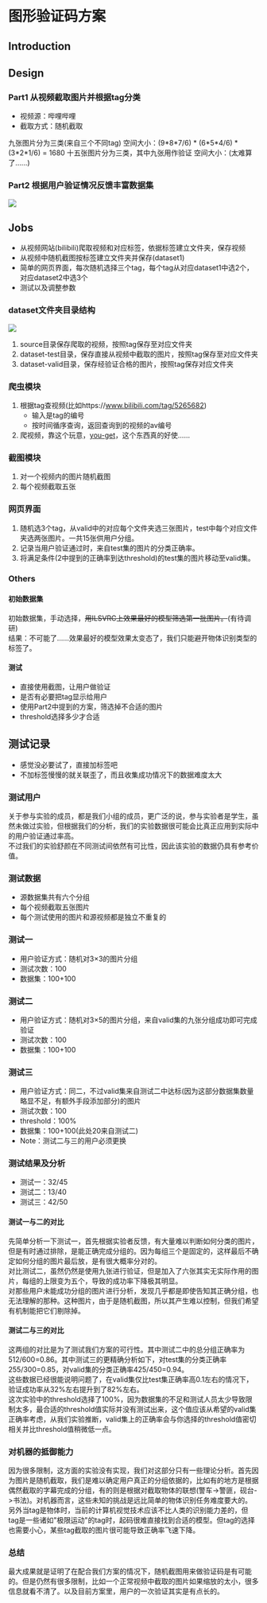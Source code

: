# 图形验证码方案

## Introduction

## Design
### Part1 从视频截取图片并根据tag分类
- 视频源：哔哩哔哩
- 截取方式：随机截取

九张图片分为三类(来自三个不同tag)
空间大小：(9\*8\*7/6) * (6\*5\*4/6) * (3\*2\*1/6) = 1680
十五张图片分为三类，其中九张用作验证
空间大小：(太难算了……)

### Part2 根据用户验证情况反馈丰富数据集

![](src/数据流图.png)

## Jobs
- 从视频网站(bilibili)爬取视频和对应标签，依据标签建立文件夹，保存视频
- 从视频中随机截图按标签建立文件夹并保存(dataset1)
- 简单的网页界面，每次随机选择三个tag，每个tag从对应dataset1中选2个，对应dataset2中选3个
- 测试以及调整参数

### dataset文件夹目录结构
![](src/directoryTree.png)
1. source目录保存爬取的视频，按照tag保存至对应文件夹
2. dataset-test目录，保存直接从视频中截取的图片，按照tag保存至对应文件夹
3. dataset-valid目录，保存经验证合格的图片，按照tag保存对应文件夹

### 爬虫模块
1. 根据tag查视频(比如https://www.bilibili.com/tag/5265682)
    - 输入是tag的编号
    - 按时间循序查询，返回查询到的视频的av编号
2. 爬视频，靠这个玩意，[you-get](https://github.com/soimort/you-get)，这个东西真的好使……

### 截图模块
1. 对一个视频内的图片随机截图
2. 每个视频截取五张

### 网页界面
1. 随机选3个tag，从valid中的对应每个文件夹选三张图片，test中每个对应文件夹选两张图片。一共15张供用户分组。
2. 记录当用户验证通过时，来自test集的图片的分类正确率。
3. 将满足条件(2中提到的正确率到达threshold)的test集的图片移动至valid集。

### Others
#### 初始数据集
初始数据集，手动选择，~~用ILSVRC上效果最好的模型筛选第一批图片。~~(有待调研) <br>
结果：不可能了……效果最好的模型效果太变态了，我们只能避开物体识别类型的标签了。

#### 测试
- 直接使用截图，让用户做验证
- 是否有必要把tag显示给用户
- 使用Part2中提到的方案，筛选掉不合适的图片
- threshold选择多少才合适

## 测试记录
- 感觉没必要试了，直接加标签吧
- 不加标签慢慢的就关联歪了，而且收集成功情况下的数据难度太大

### 测试用户
关于参与实验的成员，都是我们小组的成员，更广泛的说，参与实验者是学生，虽然未做过实验，但根据我们的分析，我们的实验数据很可能会比真正应用到实际中的用户验证通过率高。<br>
不过我们的实验舒颜在不同测试间依然有可比性，因此该实验的数据仍具有参考价值。

### 测试数据
- 源数据集共有六个分组
- 每个视频截取五张图片
- 每个测试使用的图片和源视频都是独立不重复的

### 测试一
- 用户验证方式：随机对3×3的图片分组
- 测试次数：100
- 数据集：100+100

### 测试二
- 用户验证方式：随机对3×5的图片分组，来自valid集的九张分组成功即可完成验证
- 测试次数：100
- 数据集：100+100

### 测试三
- 用户验证方式：同二，不过valid集来自测试二中达标(因为这部分数据集数量略显不足，有额外手段添加部分)的图片
- 测试次数：100
- threshold：100%
- 数据集：100+100(此处20来自测试二)
- Note：测试二与三的用户必须更换

### 测试结果及分析
- 测试一：32/45
- 测试二：13/40
- 测试三：42/50

#### 测试一与二的对比
先简单分析一下测试一，首先根据实验者反馈，有大量难以判断如何分类的图片，但是有时通过排除，是能正确完成分组的。因为每组三个是固定的，这样最后不确定如何分组的图片最后放，是有很大概率分对的。<br>
对比测试二，虽然仍然是使用九张进行验证，但是加入了六张其实无实际作用的图片，每组的上限变为五个，导致的成功率下降极其明显。<br>
对那些用户未能成功分组的图片进行分析，发现几乎都是即使告知其正确分组，也无法理解的那种。这种图片，由于是随机截图，所以其产生难以控制，但我们希望有机制能把它们剔除掉。

#### 测试二与三的对比
这两组的对比是为了测试我们方案的可行性。其中测试二中的总分组正确率为512/600=0.86。其中测试三的更精确分析如下，对test集的分类正确率255/300=0.85，对valid集的分类正确率425/450=0.94。<br>
这些数据已经很能说明问题了，在valid集仅比test集正确率高0.1左右的情况下，验证成功率从32%左右提升到了82%左右。<br>
这次实验中的threshold选择了100%，因为数据集的不足和测试人员太少导致限制太多，最合适的threshold值实际并没有测试出来，这个值应该从希望的valid集正确率考虑，从我们实验推断，valid集上的正确率会与你选择的threshold值密切相关并比threshold值稍微低一点。

### 对机器的抵御能力
因为很多限制，这方面的实验没有实现，我们对这部分只有一些理论分析。首先因为图片是随机截取，我们是难以确定用户真正的分组依据的，比如有的地方是根据偶然截取的字幕完成的分组，有的则是根据对截取物体的联想(警车->警匪，砚台->书法)。对机器而言，这些未知的挑战是远比简单的物体识别任务难度要大的。<br>
另外当tag是物体时，当前的计算机视觉技术应该不比人类的识别能力差的，但tag是一些诸如"极限运动"的tag时，起码很难直接找到合适的模型。但tag的选择也需要小心，某些tag截取的图片很可能导致正确率飞速下降。

### 总结
最大成果就是证明了在配合我们方案的情况下，随机截图用来做验证码是有可能的。但是仍然有很多限制，比如一个正常视频中截取的图片如果缩放的太小，很多信息就看不清了。以及目前方案里，用户的一次验证其实是有点长的。